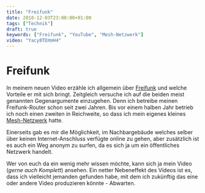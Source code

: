 ```yaml
---
title: "Freifunk"
date: 2018-12-03T23:00:00+01:00
tags: ["Technik"]
draft: true
keywords: ["Freifunk", "YouTube", "Mesh-Netzwerk"]
video: "Yacy8TDXmH4"
---
```


# Freifunk
In meinem neuen Video erzähle ich allgemein über [Freifunk](https://de.wikipedia.org/wiki/Freifunk) und welche Vorteile er mit sich bringt. Zeitgleich versuche ich auf die beiden meist genannten Gegenargumente einzugehen. Denn ich betreibe meinen Freifunk-Router schon seit zwei Jahren. Bis vor einem halben Jahr betrieb ich noch einen zweiten in Reichweite, so dass ich mein eigenes kleines [Mesh-Netzwerk](https://de.wikipedia.org/wiki/Mesh-WLAN) hatte.

Einerseits gab es mir die Möglichkeit, im Nachbargebäude welches selber über keinen Internet-Anschluss verfügte online zu gehen, aber zusätzlich ist es auch ein Weg anonym zu surfen, da es sich ja um ein öffentliches Netzwerk handelt.

Wer von euch da ein wenig mehr wissen möchte, kann sich ja mein Video (_gerne auch Komplett_) ansehen. Ein netter Nebeneffekt des Videos ist es, dass ich vielleicht jemanden gefunden habe, mit dem ich zukünftig das eine oder andere Video produzieren könnte - Abwarten.
